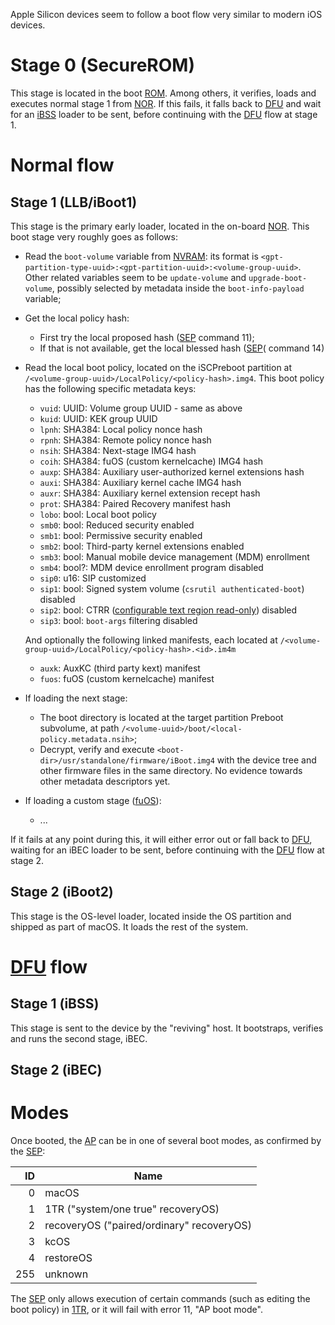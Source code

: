 Apple Silicon devices seem to follow a boot flow very similar to modern iOS devices.

# Stage 0 (SecureROM)

This stage is located in the boot [ROM](./Glossary#R). Among others, it verifies, loads and executes normal stage 1 from [NOR](./Glossary#N). If this fails, it falls back to [DFU](./Glossary#D) and wait for an [iBSS](./Glossary#I) loader to be sent, before continuing with the [DFU](./Glossary#D) flow at stage 1.

# Normal flow

## Stage 1 (LLB/iBoot1)

This stage is the primary early loader, located in the on-board [NOR](./Glossary#N). This boot stage very roughly goes as follows:

* Read the `boot-volume` variable from [NVRAM](./Glossary#N): its format is `<gpt-partition-type-uuid>:<gpt-partition-uuid>:<volume-group-uuid>`. Other related variables seem to be `update-volume` and `upgrade-boot-volume`, possibly selected by metadata inside the `boot-info-payload` variable;
* Get the local policy hash:
  - First try the local proposed hash ([SEP](./Glossary#S) command 11);
  - If that is not available, get the local blessed hash ([SEP](./Glossary#S)( command 14)
* Read the local boot policy, located on the iSCPreboot partition at `/<volume-group-uuid>/LocalPolicy/<policy-hash>.img4`. This boot policy has the following specific metadata keys:
  - `vuid`: UUID: Volume group UUID - same as above
  - `kuid`: UUID: KEK group UUID
  - `lpnh`: SHA384: Local policy nonce hash
  - `rpnh`: SHA384: Remote policy nonce hash
  - `nsih`: SHA384: Next-stage IMG4 hash
  - `coih`: SHA384: fuOS (custom kernelcache) IMG4 hash
  - `auxp`: SHA384: Auxiliary user-authorized kernel extensions hash
  - `auxi`: SHA384: Auxiliary kernel cache IMG4 hash
  - `auxr`: SHA384: Auxiliary kernel extension recept hash
  - `prot`: SHA384: Paired Recovery manifest hash
  - `lobo`: bool: Local boot policy
  - `smb0`: bool: Reduced security enabled
  - `smb1`: bool: Permissive security enabled
  - `smb2`: bool: Third-party kernel extensions enabled
  - `smb3`: bool: Manual mobile device management (MDM) enrollment
  - `smb4`: bool?: MDM device enrollment program disabled
  - `sip0`: u16: SIP customized
  - `sip1`: bool: Signed system volume (`csrutil authenticated-boot`) disabled
  - `sip2`: bool: CTRR ([configurable text region read-only](https://keith.github.io/xcode-man-pages/bputil.1.html)) disabled
  - `sip3`: bool: `boot-args` filtering disabled

  And optionally the following linked manifests, each located at `/<volume-group-uuid>/LocalPolicy/<policy-hash>.<id>.im4m`
  - `auxk`: AuxKC (third party kext) manifest
  - `fuos`: fuOS (custom kernelcache) manifest

* If loading the next stage:

  - The boot directory is located at the target partition Preboot subvolume, at path `/<volume-uuid>/boot/<local-policy.metadata.nsih>`;
  - Decrypt, verify and execute `<boot-dir>/usr/standalone/firmware/iBoot.img4` with the device tree and other firmware files in the same directory. No evidence towards other metadata descriptors yet.

* If loading a custom stage ([fuOS](./Glossary#F)):

  - ...

If it fails at any point during this, it will either error out or fall back to [DFU](./Glossary#D), waiting for an iBEC loader to be sent, before continuing with the [DFU](./Glossary#D) flow at stage 2.

## Stage 2 (iBoot2)

This stage is the OS-level loader, located inside the OS partition and shipped as part of macOS. It loads the rest of the system.

# [DFU](./Glossary#D) flow

## Stage 1 (iBSS)

This stage is sent to the device by the "reviving" host. It bootstraps, verifies and runs the second stage, iBEC.

## Stage 2 (iBEC)

# Modes

Once booted, the [AP](./Glossary#A) can be in one of several boot modes, as confirmed by the [SEP](./Glossary#S):

|  ID | Name                                      |
|----:|-------------------------------------------|
|   0 | macOS                                     |
|   1 | 1TR ("system/one true" recoveryOS)        |
|   2 | recoveryOS ("paired/ordinary" recoveryOS) |
|   3 | kcOS                                      |
|   4 | restoreOS                                 |
| 255 | unknown                                   |

The [SEP](./Glossary#S) only allows execution of certain commands (such as editing the boot policy) in [1TR](./Glossary#1), or it will fail with error 11, "AP boot mode".